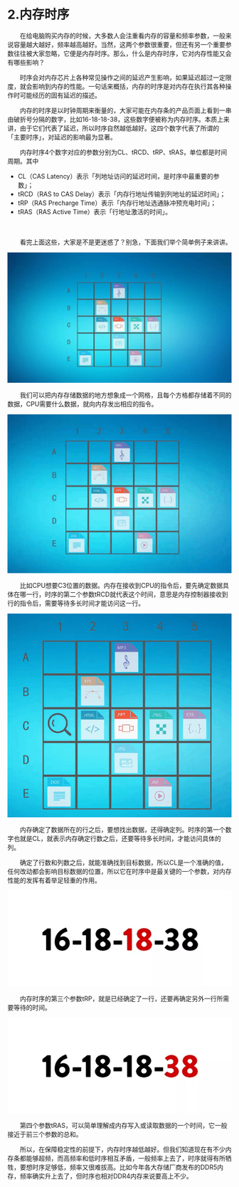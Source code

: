 # 2.内存时序

　　在给电脑购买内存的时候，大多数人会注重看内存的容量和频率参数，一般来说容量越大越好，频率越高越好。当然，这两个参数很重要，但还有另一个重要参数往往被大家忽略，它便是内存时序。那么，什么是内存时序，它对内存性能又会有哪些影响？

　　时序会对内存芯片上各种常见操作之间的延迟产生影响，如果延迟超过一定限度，就会影响到内存的性能。一句话来概括，内存的时序是对内存在执行其各种操作时可能经历的固有延迟的描述。

　　内存的时序是以时钟周期来衡量的，大家可能在内存条的产品页面上看到一串由破折号分隔的数字，比如16-18-18-38，这些数字便被称为内存时序。本质上来讲，由于它们代表了延迟，所以时序自然越低越好。这四个数字代表了所谓的 「主要时序」，对延迟的影响最为显著。

　　内存时序4个数字对应的参数分别为CL、tRCD、tRP、tRAS，单位都是时间周期。其中

* CL（CAS Latency）表示「列地址访问的延迟时间，是时序中最重要的参数」；
* tRCD（RAS to CAS  Delay）表示「内存行地址传输到列地址的延迟时间」；
* tRP（RAS Precharge  Time）表示「内存行地址选通脉冲预充电时间」；
* tRAS（RAS Active Time）表示「行地址激活的时间」。

　　‍

　　看完上面这些，大家是不是更迷惑了？别急，下面我们举个简单例子来讲讲。

​![图片](assets/network-asset-sdzx-48952-20241213102434-899sez6.webp)​

　　我们可以把内存存储数据的地方想象成一个网格，且每个方格都存储着不同的数据，CPU需要什么数据，就向内存发出相应的指令。

​![图片](assets/network-asset-sdzx-48953-20241213102436-pipbh3e.gif)​

　　比如CPU想要C3位置的数据。内存在接收到CPU的指令后，要先确定数据具体在哪一行，时序的第二个参数tRCD就代表这个时间，意思是内存控制器接收到行的指令后，需要等待多长时间才能访问这一行。

​![图片](assets/network-asset-sdzx-48954-20241213102437-8hfqf6l.gif)​

　　内存确定了数据所在的行之后，要想找出数据，还得确定列。时序的第一个数字也就是CL，就表示内存确定行数之后，还要等待多长时间，才能访问具体的列。

　　确定了行数和列数之后，就能准确找到目标数据，所以CL是一个准确的值，任何改动都会影响目标数据的位置，所以它在时序中是最关键的一个参数，对内存性能的发挥有着举足轻重的作用。

​![图片](assets/network-asset-sdzx-48955-20241213102437-96n0ldh.webp)​

　　内存时序的第三个参数tRP，就是已经确定了一行，还要再确定另外一行所需要等待的时间。

​![图片](assets/network-asset-sdzx-48956-20241213102437-d9r8uqs.webp)​

　　第四个参数tRAS，可以简单理解成内存写入或读取数据的一个时间，它一般接近于前三个参数的总和。

　　所以，在保障稳定性的前提下，内存时序越低越好。但我们知道现在有不少内存条都能够超频，而高频率和低时序相互矛盾，一般频率上去了，时序就得有所牺牲，要想时序足够低，频率又很难拔高。比如今年各大存储厂商发布的DDR5内存，频率确实升上去了，但时序也相对DDR4内存来说要高上不少。
